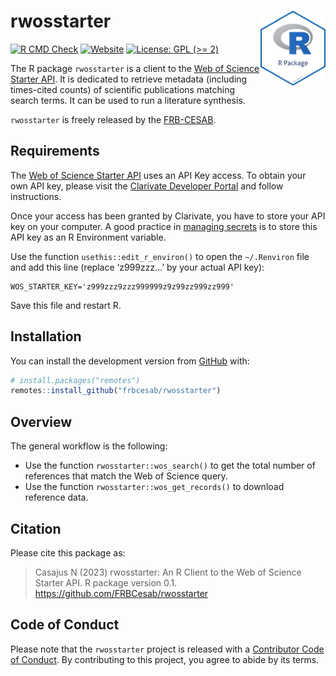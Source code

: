 
<!-- README.md is generated from README.Rmd. Please edit that file -->

# rwosstarter <img src="man/figures/package-sticker.png" align="right" style="float:right; height:120px;"/>

<!-- badges: start -->

[![R CMD
Check](https://github.com/frbcesab/rwosstarter/actions/workflows/R-CMD-check.yaml/badge.svg)](https://github.com/frbcesab/rwosstarter/actions/workflows/R-CMD-check.yaml)
[![Website](https://github.com/frbcesab/rwosstarter/actions/workflows/pkgdown.yaml/badge.svg)](https://github.com/frbcesab/rwosstarter/actions/workflows/pkgdown.yaml)
[![License: GPL (\>=
2)](https://img.shields.io/badge/License-GPL%20%28%3E%3D%202%29-blue.svg)](https://choosealicense.com/licenses/gpl-2.0/)
<!-- badges: end -->

The R package `rwosstarter` is a client to the [Web of Science Starter
API](https://developer.clarivate.com/apis/wos-starter). It is dedicated
to retrieve metadata (including times-cited counts) of scientific
publications matching search terms. It can be used to run a literature
synthesis.

`rwosstarter` is freely released by the
[FRB-CESAB](https://www.fondationbiodiversite.fr/en/about-the-foundation/le-cesab/).

## Requirements

The [Web of Science Starter
API](https://developer.clarivate.com/apis/wos-starter) uses an API Key
access. To obtain your own API key, please visit the [Clarivate
Developer Portal](https://developer.clarivate.com/) and follow
instructions.

Once your access has been granted by Clarivate, you have to store your
API key on your computer. A good practice in [managing
secrets](https://cran.r-project.org/web/packages/httr/vignettes/secrets.html)
is to store this API key as an R Environment variable.

Use the function `usethis::edit_r_environ()` to open the `~/.Renviron`
file and add this line (replace ‘z999zzz…’ by your actual API key):

    WOS_STARTER_KEY='z999zzz9zzz999999z9z99zz999zz999'

Save this file and restart R.

## Installation

You can install the development version from
[GitHub](https://github.com/) with:

``` r
# install.packages("remotes")
remotes::install_github("frbcesab/rwosstarter")
```

## Overview

The general workflow is the following:

- Use the function `rwosstarter::wos_search()` to get the total number
  of references that match the Web of Science query.
- Use the function `rwosstarter::wos_get_records()` to download
  reference data.

## Citation

Please cite this package as:

> Casajus N (2023) rwosstarter: An R Client to the Web of Science
> Starter API. R package version 0.1.
> <https://github.com/FRBCesab/rwosstarter>

## Code of Conduct

Please note that the `rwosstarter` project is released with a
[Contributor Code of
Conduct](https://www.contributor-covenant.org/version/2/1/code_of_conduct/).
By contributing to this project, you agree to abide by its terms.
